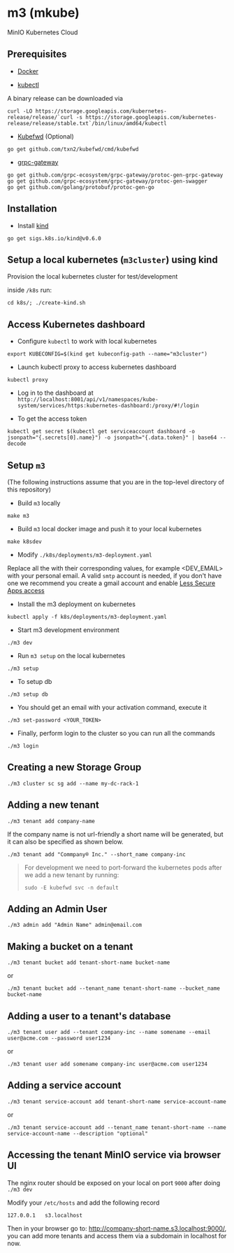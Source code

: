 # m3 (mkube)
MinIO Kubernetes Cloud

## Prerequisites

- [Docker](https://docs.docker.com/install/)

- [kubectl](https://kubernetes.io/docs/tasks/tools/install-kubectl/)

A binary release can be downloaded via 

```
curl -LO https://storage.googleapis.com/kubernetes-release/release/`curl -s https://storage.googleapis.com/kubernetes-release/release/stable.txt`/bin/linux/amd64/kubectl
```

- [Kubefwd](https://github.com/txn2/kubefwd) (Optional)

```
go get github.com/txn2/kubefwd/cmd/kubefwd
```

- [grpc-gateway](https://github.com/grpc-ecosystem/grpc-gateway)

```
go get github.com/grpc-ecosystem/grpc-gateway/protoc-gen-grpc-gateway
go get github.com/grpc-ecosystem/grpc-gateway/protoc-gen-swagger
go get github.com/golang/protobuf/protoc-gen-go
```

## Installation

- Install [kind](https://kind.sigs.k8s.io/docs/user/quick-start/)

```
go get sigs.k8s.io/kind@v0.6.0
```

## Setup a local kubernetes (`m3cluster`) using kind
Provision the local kubernetes cluster for test/development

inside `/k8s` run:

```
cd k8s/; ./create-kind.sh
```

## Access Kubernetes dashboard

- Configure `kubectl` to work with local kubernetes

```
export KUBECONFIG=$(kind get kubeconfig-path --name="m3cluster")
```

- Launch kubectl proxy to access kubernetes dashboard

```
kubectl proxy
```

- Log in to the dashboard at `http://localhost:8001/api/v1/namespaces/kube-system/services/https:kubernetes-dashboard:/proxy/#!/login`

- To get the access token

```
kubectl get secret $(kubectl get serviceaccount dashboard -o jsonpath="{.secrets[0].name}") -o jsonpath="{.data.token}" | base64 --decode
```

## Setup `m3`
(The following instructions assume that you are in the top-level directory of this repository)

- Build `m3` locally

```
make m3
```

- Build `m3` local docker image and push it to your local kubernetes

```
make k8sdev
```

- Modify `./k8s/deployments/m3-deployment.yaml`

Replace all the <TOKENS> with their corresponding values, for example <DEV_EMAIL> with your personal email.
A valid `smtp` account is needed, if you don't have one we recommend you create a gmail account and enable [Less Secure Apps access](https://support.google.com/accounts/answer/6010255?hl=en)

- Install the m3 deployment on kubernetes
```
kubectl apply -f k8s/deployments/m3-deployment.yaml
``` 

- Start m3 development environment

```
./m3 dev
```

- Run `m3 setup` on the local kubernetes

```
./m3 setup
```

- To setup db

```
./m3 setup db
```
- You should get an email with your activation command, execute it
```
./m3 set-password <YOUR_TOKEN>
```
- Finally, perform login to the cluster so you can run all the commands
```
./m3 login
```

## Creating a new Storage Group

```
./m3 cluster sc sg add --name my-dc-rack-1
```

## Adding a new tenant
```
./m3 tenant add company-name
```

If the company name is not url-friendly a short name will be generated, but it can also be specified as shown below.

```
./m3 tenant add "Commpany® Inc." --short_name company-inc
```

> For development we need to port-forward the kubernetes pods after we add a new tenant by running:
> ```
> sudo -E kubefwd svc -n default
> ```

## Adding an Admin User

```
./m3 admin add "Admin Name" admin@email.com
```

## Making a bucket on a tenant
```
./m3 tenant bucket add tenant-short-name bucket-name
```

or

```
./m3 tenant bucket add --tenant_name tenant-short-name --bucket_name bucket-name
```

## Adding a user to a tenant's database

```
./m3 tenant user add --tenant company-inc --name somename --email user@acme.com --password user1234
```

or

```
./m3 tenant user add somename company-inc user@acme.com user1234
```

## Adding a service account

```
./m3 tenant service-account add tenant-short-name service-account-name
```

or

```
./m3 tenant service-account add --tenant_name tenant-short-name --name service-account-name --description "optional"
```

## Accessing the tenant MinIO service via browser UI

The nginx router should be exposed on your local on port `9000` after doing `./m3 dev`

Modify your `/etc/hosts` and add the following record

```
127.0.0.1   s3.localhost
```

Then in your browser go to: http://company-short-name.s3.localhost:9000/, you can add more tenants and access them via a subdomain in localhost for now.
